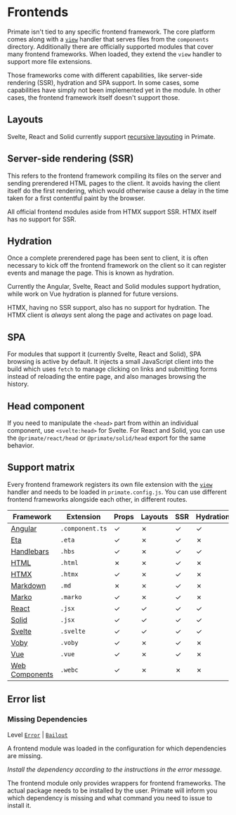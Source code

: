 # Frontends

Primate isn't tied to any specific frontend framework. The core platform comes
along with a [`view`][view] handler that serves files from the `components`
directory. Additionally there are officially supported modules that cover many
frontend frameworks. When loaded, they extend the `view` handler to support
more file extensions.

Those frameworks come with different capabilities, like server-side rendering
(SSR), hydration and SPA support. In some cases, some capabilities have simply
not been implemented yet in the module. In other cases, the frontend framework
itself doesn't support those.

## Layouts

Svelte, React and Solid currently support [recursive layouting][Layouts] in
Primate.

## Server-side rendering (SSR)

This refers to the frontend framework compiling its files on the server and
sending prerendered HTML pages to the client. It avoids having the client
itself do the first rendering, which would otherwise cause a delay in the time
taken for a first contentful paint by the browser.

All official frontend modules aside from HTMX support SSR. HTMX itself has no
support for SSR.

## Hydration

Once a complete prerendered page has been sent to client, it is often necessary
to kick off the frontend framework on the client so it can register events and
manage the page. This is known as hydration.

Currently the Angular, Svelte, React and Solid modules support hydration, while
work on Vue hydration is planned for future versions.

HTMX, having no SSR support, also has no support for hydration. The HTMX client
is *always* sent along the page and activates on page load.

## SPA

For modules that support it (currently Svelte, React and Solid), SPA browsing
is active by default. It injects a small JavaScript client into the build which
uses `fetch` to manage clicking on links and submitting forms instead of
reloading the entire page, and also manages browsing the history.

## Head component

If you need to manipulate the `<head>` part from within an individual
component, use `<svelte:head>` for Svelte. For React and Solid, you can use the
`@primate/react/head` or `@primate/solid/head` export for the same behavior.

## Support matrix

Every frontend framework registers its own file extension with the
[`view`][view] handler and needs to be loaded in `primate.config.js`. You can
use different frontend frameworks alongside each other, in different routes.

|Framework       |Extension      |Props|Layouts|SSR|Hydration|SPA|Head|I18N|
|----------------|---------------|-----|-------|---|---------|---|----|----|
|[Angular]       |`.component.ts`|✓    |✗      |✓  |✓        |✗  |✗   |✗   |
|[Eta]           |`.eta`         |✓    |✗      |✓  |✗        |✗  |✗   |✗   |
|[Handlebars]    |`.hbs`         |✓    |✗      |✓  |✓        |✗  |✗   |✗   |
|[HTML]          |`.html`        |✗    |✗      |✓  |✗        |✗  |✗   |✗   |
|[HTMX]          |`.htmx`        |✓    |✗      |✓  |✗        |✗  |✗   |✗   |
|[Markdown]      |`.md`          |✗    |✗      |✓  |✗        |✗  |✗   |✗   |
|[Marko]         |`.marko`       |✓    |✗      |✓  |✗        |✗  |✗   |✗   |
|[React]         |`.jsx`         |✓    |✓      |✓  |✓        |✓  |✓   |✓   |
|[Solid]         |`.jsx`         |✓    |✓      |✓  |✓        |✓  |✓   |✓   |
|[Svelte]        |`.svelte`      |✓    |✓      |✓  |✓        |✓  |✓   |✓   |
|[Voby]          |`.voby`        |✓    |✗      |✓  |✗        |✗  |✗   |✗   |
|[Vue]           |`.vue`         |✓    |✗      |✓  |✗        |✗  |✗   |✗   |
|[Web Components]|`.webc`        |✓    |✗      |✗  |✗        |✗  |✗   |✗   |

## Error list

### Missing Dependencies

Level [`Error`][error] | [`Bailout`][bailout]

A frontend module was loaded in the configuration for which dependencies are
missing.

*Install the dependency according to the instructions in the error message.*

The frontend module only provides wrappers for frontend frameworks. The actual
package needs to be installed by the user. Primate will inform you which
dependency is missing and what command you need to issue to install it.

[view]: /guide/responses#view
[Layouts]: /guide/layouts
[I18N]: /modules/i18n
[bailout]: /guide/logging#bailout
[error]: /guide/logging#error
[Angular]: /modules/angular
[Eta]: /modules/eta
[Handlebars]: /modules/handlebars
[HTML]: /modules/html
[HTMX]: /modules/htmx
[Markdown]: /modules/markdown
[Marko]: /modules/marko
[React]: /modules/react
[Solid]: /modules/solid
[Svelte]: /modules/svelte
[Voby]: /modules/voby
[Vue]: /modules/vue
[Web Components]: /modules/web-components
